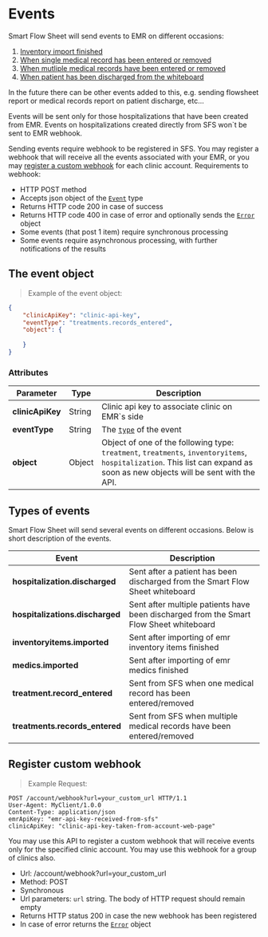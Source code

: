 # Events

Smart Flow Sheet will send events to EMR on different occasions:

1. [Inventory import finished](#receiving-the-status-of-import-operation)
2. [When single medical record has been entered or removed](#retreive-single-medical-record)
3. [When mutliple medical records have been entered or removed](#retreive-multiple-medical-records)
4. [When patient has been discharged from the whiteboard](#discharge-hospitalization-event)

In the future there can be other events added to this, e.g. sending flowsheet report or medical records report on patient discharge, etc…

Events will be sent only for those hospitalizations that have been created from EMR. Events on hospitalizations created directly from SFS won`t be sent to EMR webhook. 

Sending events require webhook to be registered in SFS. You may register a webhook that will receive all the events associated with your EMR, or you may [register a custom webhook](#register-custom-webhook) for each clinic account. Requirements to webhook:

* HTTP POST method
* Accepts json object of the [`Event`](the-event-object) type
* Returns HTTP code 200 in case of success
* Returns HTTP code 400 in case of error and optionally sends the [`Error`](#the-event-object) object
* Some events (that post 1 item) require synchronous processing
* Some events require asynchronous processing, with further notifications of the results

## The event object

> Example of the event object:

```json
{
    "clinicApiKey": "clinic-api-key",
    "eventType": "treatments.records_entered",
    "object": {
	    
	}
}
```

### Attributes

Parameter | Type | Description
---------- | ------- | -------
**clinicApiKey** | String | Clinic api key to associate clinic on EMR`s side
**eventType** | String | The [`type`](#types-of-events) of the event
**object** | Object | Object of one of the following type: `treatment`, `treatments`, `inventoryitems`, `hospitalization`. This list can expand as soon as new objects will be sent with the API.


## Types of events

Smart Flow Sheet will send several events on different occasions. Below is short description of the events.

Event | Description
---------- | -------
**hospitalization.discharged** | Sent after a patient has been discharged from the Smart Flow Sheet whiteboard
**hospitalizations.discharged** | Sent after multiple patients have been discharged from the Smart Flow Sheet whiteboard
**inventoryitems.imported** | Sent after importing of emr inventory items finished
**medics.imported** | Sent after importing of emr medics finished
**treatment.record_entered** | Sent from SFS when one medical record has been entered/removed
**treatments.records_entered** | Sent from SFS when multiple medical records have been entered/removed


## Register custom webhook

> Example Request:

```http
POST /account/webhook?url=your_custom_url HTTP/1.1
User-Agent: MyClient/1.0.0
Content-Type: application/json
emrApiKey: "emr-api-key-received-from-sfs"
clinicApiKey: "clinic-api-key-taken-from-account-web-page"
```

You may use this API to register a custom webhook that will receive events only for the specified clinic account. You may use this webhook for a group of clinics also. 

* Url: /account/webhook?url=your_custom_url
* Method: POST
* Synchronous
* Url parameters: `url` string. The body of HTTP request should remain empty
* Returns HTTP status 200 in case the new webhook has been registered
* In case of error returns the [`Error`](#the-error-object) object